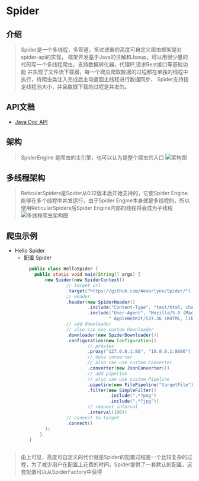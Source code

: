 # Spider
## 介绍
> Spider是一个多线程，多管道，多过滤器的高度可自定义爬虫框架是对spider-api的实现，
框架开发基于Java的注解和Jsoup，可以用很少量的代码写一个多线程爬虫，支持数据转化器，代理IP,请求Rest接口等基础功能
并实现了文件流下载器，每一个爬虫爬取数据的过程都在单独的线程中执行，待爬虫类注入完成后主动返回主线程进行数据同步，
Spider支持指定线程池大小，并且数据下载的过程是并发的。
## API文档
- [Java Doc API ](http://www.diswares.com/spider-api)
## 架构
> SpiderEngine 是爬虫的主引擎，也可以认为是整个爬虫的入口
> ![架构图](http://www.diswares.com/Spider架构.jpg)
## 多线程架构
> ReticularSpiders是Spider从0.12版本后开始支持的，它使Spider Engine能够在多个线程中并发运行，由于Spider Engine本身就是多线程的，所以使用ReticularSpiders后Spider Engine内部的线程将会成为子线程
> ![多线程爬虫架构图](http://www.diswares.com/多线程爬虫架构.png)
## 爬虫示例
  - Hello Spider
    - 配置 Spider
      ```java
        public class HelloSpider {
          public static void main(String[] args) {
              new Spider(new SpiderContext()
                      // target url
                      .target("https://github.com/4everlynn/Spider/")
                      // Header
                      .header(new SpiderHeader()
                              .include("Content-Type", "text/html; charset=utf-8")
                              .include("User-Agent", "Mozilla/5.0 (Macintosh; Intel Mac OS X 10_13_5)" +
                                      " AppleWebKit/537.36 (KHTML, like Gecko) Chrome/67.0.3396.87 Safari/537.36"))
                      // add downloader
                      // also can use custom Downloader 
                      .downloader(new SpiderDownloader())
                      .configuration(new Configuration()
                              // proxies
                              .proxy("127.0.0.1:80", "10.0.0.1:8080")
                              // data converter 
                              // also can use custom Converter 
                              .converter(new JsonConverter())
                              // add pipeline
                              // also can use custom Pipeline 
                              .pipeline(new FilePipeline("targetFile"))
                              .filter(new SimpleFilter()
                                      .include(".*?png")
                                      .include(".*?jpg"))
                              // request interval 
                              .interval(100))
                      // connect to target
                      .connect()
              );
            }
        }
     ```
  > 由上可见，高度可自定义的代价就是Spider的配置过程是一个比较复杂的过程，为了减少用户在配置上花费的时间，Spider提供了一套默认的配置，这套配置可以从SpiderFactory中获得
